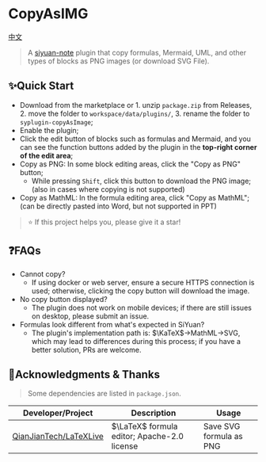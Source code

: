 # CopyAsIMG 

[中文](./README_zh_CN.md)

> A [siyuan-note](https://github.com/siyuan-note/siyuan/) plugin that copy formulas, Mermaid, UML, and other types of blocks as PNG images (or download SVG File).

## ✨Quick Start

- Download from the marketplace or 1. unzip `package.zip` from Releases, 2. move the folder to `workspace/data/plugins/`, 3. rename the folder to `syplugin-copyAsImage`;
- Enable the plugin;
- Click the edit button of blocks such as formulas and Mermaid, and you can see the function buttons added by the plugin in the **top-right corner of the edit area**;
- Copy as PNG: In some block editing areas, click the "Copy as PNG" button;
  - While pressing `Shift`, click this button to download the PNG image; (also in cases where copying is not supported)
- Copy as MathML: In the formula editing area, click "Copy as MathML"; (can be directly pasted into Word, but not supported in PPT)

> ⭐ If this project helps you, please give it a star! 

## ❓FAQs

- Cannot copy?
  - If using docker or web server, ensure a secure HTTPS connection is used; otherwise, clicking the copy button will download the image.
- No copy button displayed?
  - The plugin does not work on mobile devices; if there are still issues on desktop, please submit an issue.
- Formulas look different from what's expected in SiYuan?
  - The plugin's implementation path is: $\KaTeX$→MathML→SVG, which may lead to differences during this process; if you have a better solution, PRs are welcome.

## 🙏Acknowledgments & Thanks

> Some dependencies are listed in `package.json`.

| Developer/Project                                                         | Description           | Usage         |
|---------------------------------------------------------------------|----------------|--------------|
| [QianJianTech/LaTeXLive](https://github.com/QianJianTech/LaTeXLive) | $\LaTeX$ formula editor; Apache-2.0 license | Save SVG formula as PNG |